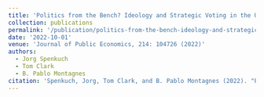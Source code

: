 ```yaml
---
title: 'Politics from the Bench? Ideology and Strategic Voting in the U.S. Supreme Court'
collection: publications
permalink: '/publication/politics-from-the-bench-ideology-and-strategic-voting-in-the-u-s-supreme-court/'
date: '2022-10-01'
venue: 'Journal of Public Economics, 214: 104726 (2022)'
authors:
  - Jorg Spenkuch
  - Tom Clark
  - B. Pablo Montagnes
citation: 'Spenkuch, Jorg, Tom Clark, and B. Pablo Montagnes (2022). "Politics from the Bench? Ideology and Strategic Voting in the U.S. Supreme Court." <i>Journal of Public Economics</i>, 214: 104726.'
---
```



